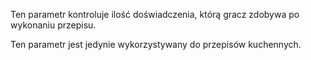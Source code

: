 Ten parametr kontroluje ilość doświadczenia, którą gracz zdobywa po wykonaniu przepisu.

Ten parametr jest jedynie wykorzystywany do przepisów kuchennych.